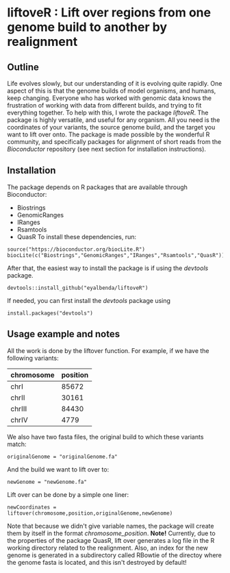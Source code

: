 # liftoveR :  Lift over regions from one genome build to another by realignment

## Outline

Life evolves slowly, but our understanding of it is evolving quite rapidly. One aspect of this is that the genome builds of model organisms, and humans, keep changing. Everyone who has worked with genomic data knows the frustration of working with data from different builds, and trying to fit everything together. To help with this, I wrote the package *liftoveR*. The package is highly versatile, and useful for any organism. All you need is the coordinates of your variants, the source genome build, and the target you want to lift over onto. The package is made possible by the wonderful R community, and specifically packages for alignment of short reads from the *Bioconductor* repository (see next section for installation instructions). 

## Installation

The package depends on R packages that are available through Bioconductor:
* Biostrings
* GenomicRanges
* IRanges
* Rsamtools
* QuasR
To install these dependencies, run:

```{r}
source("https://bioconductor.org/biocLite.R")
biocLite(c("Biostrings","GenomicRanges","IRanges","Rsamtools","QuasR"))
```

After that, the easiest way to install the package is if using the *devtools* package.

```{r}
devtools::install_github("eyalbenda/liftoveR")
```

If needed, you can first install the *devtools* package using

```{r}
install.packages("devtools")
```

## Usage example and notes

All the work is done by the liftover function. 
For example, if we have the following variants:

| chromosome  | position |
| ------------- | ------------- |
| chrI  | 85672  |
| chrII  | 30161  |
| chrIII  | 84430  |
| chrIV  | 4779  |

We also have two fasta files, the original build to which these variants match:

```{r}
originalGenome = "originalGenome.fa"
```

And the build we want to lift over to:


```{r}
newGenome = "newGenome.fa"
```

Lift over can be done by a simple one liner:
```{r}
newCoordinates = liftover(chromosome,position,originalGenome,newGenome)
```

Note that because we didn't give variable names, the package will create them by itself in the format *chromosome_position*.
**Note!** Currently, due to the properties of the package QuasR, lift over generates a log file in the R working directory related to the realignment. Also, an index for the new genome is generated in a subdirectory called RBowtie of the directoy where the genome fasta is located, and this isn't destroyed by default!
